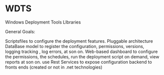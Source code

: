 # WDTS
Windows Deployment Tools LIbraries

General Goals:

Scriptsfiles to configure the deployment features.
Pluggable architecture
DataBase model to register the configuration, permissions, versions, logging tracking , log errors, at son on.
Web-based dashboard to configure the permissions, the schedules, run the deployment script on demand, view reports at son on.
use Rest Services to expose configuration backend to fronts ends (created or not in .net technologies)
